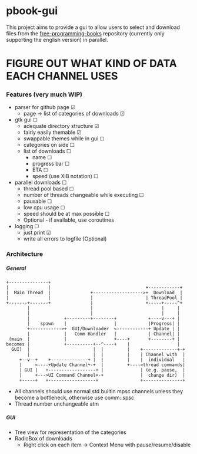# pbook-gui

This project aims to provide a gui to allow users to select and download files from the [free-programming-books](https://github.com/vhf/free-programming-books) repository (currently only supporting the english version) in parallel.

# FIGURE OUT WHAT KIND OF DATA EACH CHANNEL USES

### Features (very much WIP)
- parser for github page ☑
    - page -> list of categories of downloads ☑
- gtk gui ☐
    - adequate directory structure ☑
    - fairly easily themable ☑
    - swappable themes while in gui ☐
    - categories on side ☐
    - list of downloads ☐
        - name ☐
        - progress bar ☐
        - ETA ☐
        - speed (use XiB notation) ☐
- parallel downloads ☐
    - thread pool based ☐
    - number of threads changeable while executing ☐
    - pausable ☐
    - low cpu usage ☐
    - speed should be at max possible ☐
    - Optional - if available, use coroutines
- logging ☐
    - just print ☑
    - write all errors to logfile (Optional)

### Architecture

##### General
```
+---------------+
|               |                                    +------------+
|  Main Thread  |               +------------------->+  Download  |
|               |               |                    | ThreadPool |
+-------+-------+               |                    +-----+-----^+
        |                       |                          |     |
        |                       |                          |     |
        |             +---------+--------+            +----v---+ |
        |    spawn    |                  |            |Progress| |
        +------------>+  GUI/Downloader  <------------+ Update | |
        |             |   Comm Handler   |            | Channel| |
 (main  |             |                  +----+       +--------+ |
becomes |             +----------+--^----+    |                  |
  GUI)  |                        |  |         |    +-------------+-+
        |                        |  |         |    | Channel with  |
     +--v--+    +--------------+ |  |         |    |  individual   |
     |     <----+Update Channel+-+  |         +---->thread commands|
     | GUI |   +------------------+ |              | (e.g. pause,  |
     |     +--->UI Command Channel+-+              |  change dir)  |
     +-----+   +------------------+                +---------------+
```

* All channels should use normal std builtin mpsc channels unless they become a bottleneck, otherwise use comm::spsc
* Thread number unchangeable atm

##### GUI
* Tree view for representation of the categories
* RadioBox of downloads
    * Right click on each item -> Context Menu with pause/resume/disable

<!--  ☐
 ☑-->
<!--
* enabled enum ->
	* Enabled(progressamnt) -> on download check if progressamnt is 100 -> do not redownload
	* Disabled
* Have a download struct
	* title
	* url
	* enabled enum
* Main gui thread:
	* HashMap<threadid, download struct> -> shared between all threads via arc<mutex>
	* Download progress updater updates the main hashmap
	* Gui thread just reads the hashmap and renders accordingly
* Ideally have main gui be easily modifiable for uses other than pdfs
	* Split up window sections/tabs
		1. pdf chooser/browser
		2. ongoing downloads -> should easy be able to be repurposed for similar tasks
* Threadpool for downloads -> main gui thread distributes work
	* max 4 parallel downloads/maximum os threads -> whichever is smaller
	* threadpool is Hashmap<thread, bool> (bool is whether working or not)
	* Check for open threads on each gui update loop
-->
